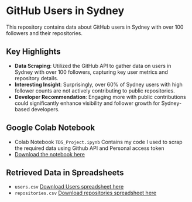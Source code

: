 # GitHub Users in Sydney

This repository contains data about GitHub users in Sydney with over 100 followers and their repositories.

## Key Highlights
- **Data Scraping**: Utilized the GitHub API to gather data on users in Sydney with over 100 followers, capturing key user metrics and repository details.
- **Interesting Insight**: Surprisingly, over 60% of Sydney users with high follower counts are not actively contributing to public repositories.
- **Developer Recommendation**: Engaging more with public contributions could significantly enhance visibility and follower growth for Sydney-based developers.

## Google Colab Notebook
- Colab Notebook `TDS_Project.ipynb` Contains my code I used to scrap the required data using Github API and Personal access token
- [Download the notebook here](https://drive.google.com/file/d/1NC89xnquI_SW57a02nbfNqrdKZyXbl9w/view?usp=sharing)

## Retrieved Data in Spreadsheets
- `users.csv` [Download Users spreadsheet here](https://drive.google.com/file/d/16m5RtRamJlgj0DMjn75sBLvZpFhnyqlq/view?usp=sharing)
- `repositories.csv` [Download repositories spreadsheet here](https://drive.google.com/file/d/1BXIVEjE8cfrdJScvbWrLldLUjVQXk36L/view?usp=sharing)


